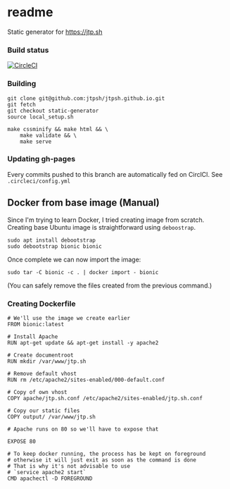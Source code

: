 # readme

Static generator for https://jtp.sh


### Build status
[![CircleCI](https://circleci.com/gh/jtpsh/jtpsh.github.io/tree/static-generator.svg?style=svg)](https://circleci.com/gh/jtpsh/jtpsh.github.io/tree/static-generator)


### Building
```
git clone git@github.com:jtpsh/jtpsh.github.io.git
git fetch
git checkout static-generator
source local_setup.sh

make cssminify && make html && \
    make validate && \
    make serve
```

### Updating gh-pages
Every commits pushed to this branch are automatically fed on CirclCI.
See `.circleci/config.yml`


## Docker from base image (Manual)
Since I'm trying to learn Docker, I tried creating image from scratch. Creating base Ubuntu image is straightforward using `deboostrap`.


```
sudo apt install debootstrap
sudo debootstrap bionic bionic
```

Once complete we can now import the image:

```
sudo tar -C bionic -c . | docker import - bionic
```

(You can safely remove the files created from the previous command.)

### Creating Dockerfile

```
# We'll use the image we create earlier
FROM bionic:latest

# Install Apache
RUN apt-get update && apt-get install -y apache2

# Create documentroot
RUN mkdir /var/www/jtp.sh

# Remove default vhost
RUN rm /etc/apache2/sites-enabled/000-default.conf

# Copy of own vhost
COPY apache/jtp.sh.conf /etc/apache2/sites-enabled/jtp.sh.conf

# Copy our static files
COPY output/ /var/www/jtp.sh

# Apache runs on 80 so we'll have to expose that

EXPOSE 80

# To keep docker running, the process has be kept on foreground
# otherwise it will just exit as soon as the command is done
# That is why it's not advisable to use
# `service apache2 start`
CMD apachectl -D FOREGROUND
```

